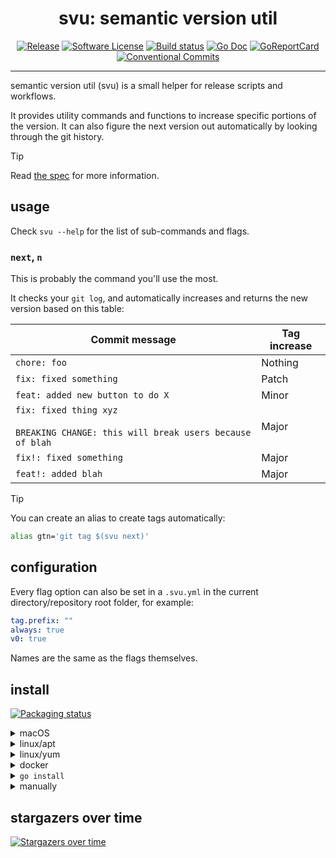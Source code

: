 <h1 align="center">svu: semantic version util</h1>

<p align="center">
<a href="https://github.com/caarlos0/svu/releases/latest"><img src="https://img.shields.io/github/release/caarlos0/svu.svg?style=for-the-badge" alt="Release"></a>
<a href="/LICENSE.md"><img src="https://img.shields.io/badge/license-MIT-brightgreen.svg?style=for-the-badge" alt="Software License"></a>
<a href="https://github.com/caarlos0/svu/actions?workflow=build"><img src="https://img.shields.io/github/actions/workflow/status/caarlos0/svu/build.yml?style=for-the-badge&branch=main" alt="Build status"></a>
<a href="http://godoc.org/github.com/caarlos0/svu/v2"><img src="https://img.shields.io/badge/godoc-reference-blue.svg?style=for-the-badge" alt="Go Doc"></a>
<a href="https://goreportcard.com/report/github.com/caarlos0/svu/v2"><img src="https://goreportcard.com/badge/github.com/caarlos0/svu/v2?style=for-the-badge" alt="GoReportCard"></a>
<a href="https://conventionalcommits.org"><img src="https://img.shields.io/badge/Conventional%20Commits-1.0.0-yellow.svg?style=for-the-badge" alt="Conventional Commits"></a>
</p>

<hr>

semantic version util (svu) is a small helper for release scripts and workflows.

It provides utility commands and functions to increase specific portions of the version.
It can also figure the next version out automatically by looking through the git history.

> [!TIP]
> Read [the spec][Semver] for more information.

## usage

Check `svu --help` for the list of sub-commands and flags.

### `next`, `n`

This is probably the command you'll use the most.

It checks your `git log`, and automatically increases and returns the new
version based on this table:

| Commit message                                                                         | Tag increase |
| -------------------------------------------------------------------------------------- | ------------ |
| `chore: foo`                                                                           | Nothing      |
| `fix: fixed something`                                                                 | Patch        |
| `feat: added new button to do X`                                                       | Minor        |
| `fix: fixed thing xyz`<br><br>`BREAKING CHANGE: this will break users because of blah` | Major        |
| `fix!: fixed something`                                                                | Major        |
| `feat!: added blah`                                                                    | Major        |

> [!TIP]
> You can create an alias to create tags automatically:
>
> ```bash
> alias gtn='git tag $(svu next)'
> ```

## configuration

Every flag option can also be set in a `.svu.yml` in the current
directory/repository root folder, for example:

```yaml
tag.prefix: ""
always: true
v0: true
```

Names are the same as the flags themselves.

## install

[![Packaging status](https://repology.org/badge/vertical-allrepos/svu.svg)](https://repology.org/project/svu/versions)

<details>
  <summary>macOS</summary>

```bash
brew install caarlos0/tap/svu
```

</details>

<details>
  <summary>linux/apt</summary>

```bash
echo 'deb [trusted=yes] https://apt.fury.io/caarlos0/ /' | sudo tee /etc/apt/sources.list.d/caarlos0.list
sudo apt update
sudo apt install svu
```

</details>

<details>
  <summary>linux/yum</summary>

```bash
echo '[caarlos0]
name=caarlos0
baseurl=https://yum.fury.io/caarlos0/
enabled=1
gpgcheck=0' | sudo tee /etc/yum.repos.d/caarlos0.repo
sudo yum install svu
```

</details>

<details>
  <summary>docker</summary>

```bash
docker run --rm -v $PWD:/tmp --workdir /tmp ghcr.io/caarlos0/svu --help
```

</details>

<details>
  <summary><code>go install</code></summary>

```bash
go install github.com/caarlos0/svu/v2@latest
```

</details>

<details>
  <summary>manually</summary>

Or download one from the [releases tab](https://github.com/caarlos0/svu/releases) and install manually.

</details>

## stargazers over time

[![Stargazers over time](https://starchart.cc/caarlos0/svu.svg?variant=adaptive)](https://starchart.cc/caarlos0/svu)

[Semver]: https://semver.org
